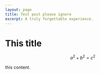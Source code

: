 ```yaml
--- 
layout: page
title: Test post please ignore
excerpt: A truly forgettable experience.
---
```


# This title

$$a^2 + b^2 = c^2$$

this content.
